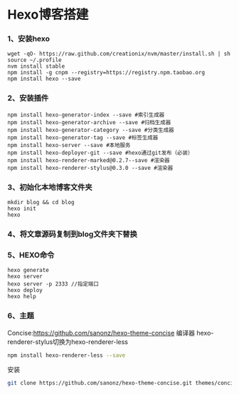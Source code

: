 # Hexo博客搭建

###  1、安装hexo

```
wget -qO- https://raw.github.com/creationix/nvm/master/install.sh | sh
source ~/.profile
nvm install stable
npm install -g cnpm --registry=https://registry.npm.taobao.org
npm install hexo --save
```

### 2、安装插件
```
npm install hexo-generator-index --save #索引生成器
npm install hexo-generator-archive --save #归档生成器
npm install hexo-generator-category --save #分类生成器
npm install hexo-generator-tag --save #标签生成器
npm install hexo-server --save #本地服务
npm install hexo-deployer-git --save #hexo通过git发布（必装）
npm install hexo-renderer-marked@0.2.7--save #渲染器
npm install hexo-renderer-stylus@0.3.0 --save #渲染器
```

### 3、初始化本地博客文件夹
```
mkdir blog && cd blog
hexo init
hexo 
```

### 4、将文章源码复制到blog文件夹下替换

### 5、HEXO命令
```
hexo generate
hexo server
hexo server -p 2333 //指定端口
hexo deploy
hexo help
```

### 6、主题
Concise:https://github.com/sanonz/hexo-theme-concise
编译器 hexo-renderer-stylus切换为hexo-renderer-less

```bash
npm install hexo-renderer-less --save
```
安装
```bash
git clone https://github.com/sanonz/hexo-theme-concise.git themes/concise
```